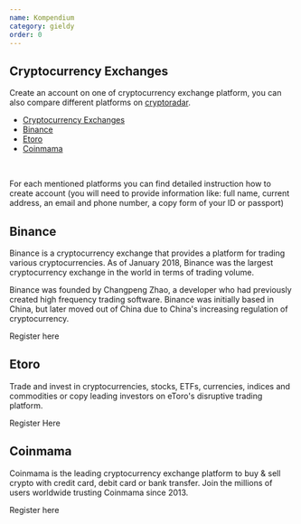 ```yaml
---
name: Kompendium
category: gieldy
order: 0
---
```


## Cryptocurrency Exchanges

Create an account on one of cryptocurrency exchange platform, you can also compare different platforms on [cryptoradar](https://cryptoradar.co/buy-cardano).

- [Cryptocurrency Exchanges](#cryptocurrency-exchanges)
- [Binance](#binance)
- [Etoro](#etoro)
- [Coinmama](#coinmama)
  
<br>

For each mentioned platforms you can find detailed instruction how to create account (you will need to provide information like: full name, current address, an email and phone number, a copy form of your ID or passport)

## Binance

Binance is a cryptocurrency exchange that provides a platform for trading various cryptocurrencies. As of January 2018, Binance was the largest cryptocurrency exchange in the world in terms of trading volume.

Binance was founded by Changpeng Zhao, a developer who had previously created high frequency trading software. Binance was initially based in China, but later moved out of China due to China's increasing regulation of cryptocurrency.

Register here

## Etoro

Trade and invest in cryptocurrencies, stocks, ETFs, currencies, indices and commodities or copy leading investors on eToro's disruptive trading platform.

Register Here

## Coinmama

Coinmama is the leading cryptocurrency exchange platform to buy & sell crypto with credit card, debit card or bank transfer. Join the millions of users worldwide trusting Coinmama since 2013.

Register here